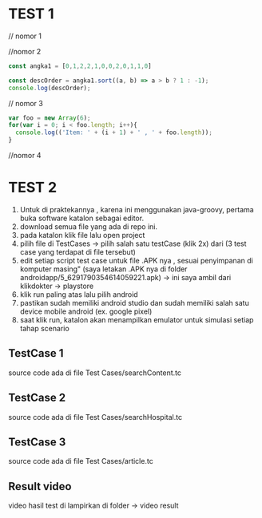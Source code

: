 # TEST 1
// nomor 1

//nomor 2
``` javascript
const angka1 = [0,1,2,2,1,0,0,2,0,1,1,0]

const descOrder = angka1.sort((a, b) => a > b ? 1 : -1);
console.log(descOrder); 
```
// nomor 3
```javascript
var foo = new Array(6);
for(var i = 0; i < foo.length; i++){
  console.log(('Item: ' + (i + 1) + ' , ' + foo.length)); 
}
```
//nomor 4

# TEST 2
1. Untuk di praktekannya , karena ini menggunakan java-groovy, pertama buka software katalon sebagai editor.
2. download semua file yang ada di repo ini.
3. pada katalon klik file lalu open project
4. pilih file di TestCases -> pilih salah satu testCase (klik 2x) dari (3 test case yang terdapat di file tersebut)
5. edit setiap script test case untuk file .APK nya , sesuai penyimpanan di komputer masing" (saya letakan .APK nya di folder androidapp/5_6291790354614059221.apk) -> ini saya ambil dari klikdokter -> playstore
5. klik run paling atas lalu pilih android
6. pastikan sudah memiliki android studio dan sudah memiliki salah satu device mobile android (ex. google pixel)
7. saat klik run, katalon akan menampilkan emulator untuk simulasi setiap tahap scenario

## TestCase 1
source code ada di file Test Cases/searchContent.tc

## TestCase 2
source code ada di file Test Cases/searchHospital.tc

## TestCase 3 
source code ada di file Test Cases/article.tc


## Result video
video hasil test di lampirkan di folder -> video result